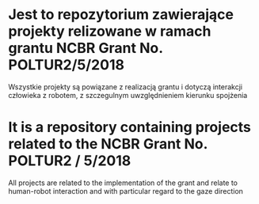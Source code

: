 # Jest to repozytorium zawierające projekty relizowane w ramach grantu  NCBR Grant No. POLTUR2/5/2018
Wszystkie projekty są powiązane z realizacją grantu i dotyczą interakcji człowieka z robotem, z szczegulnym uwzględnieniem kierunku spojżenia


# It is a repository containing projects related to the NCBR Grant No. POLTUR2 / 5/2018
All projects are related to the implementation of the grant and relate to human-robot interaction and with particular regard to the gaze direction 


